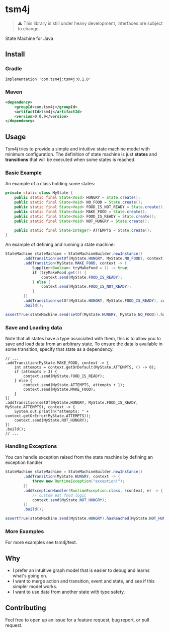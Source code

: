 # tsm4j
> :warning: This library is still under heavy development, interfaces are subject to change.

State Machine for Java

## Install

### Gradle
```
implementation 'com.tsm4j:tsm4j:0.1.0'
```

### Maven
```xml
<dependency>
    <groupId>com.tsm4j</groupId>
    <artifactId>tsm4j</artifactId>
    <version>0.0.9</version>
</dependency>
```

## Usage
Tsm4j tries to provide a simple and intuitive state machine model with minimum configuration. 
The definition of state machine is just **states** and **transitions** that will be executed when some states is reached.

### Basic Example
An example of a class holding some states:
```java
private static class MyState {
    public static final State<Void> HUNGRY = State.create();
    public static final State<Void> NO_FOOD = State.create();
    public static final State<Void> FOOD_IS_NOT_READY = State.create();
    public static final State<Void> MAKE_FOOD = State.create();
    public static final State<Void> FOOD_IS_READY = State.create();
    public static final State<Void> NOT_HUNGRY = State.create();

    public static final State<Integer> ATTEMPTS = State.create();
}
```
An example of defining and running a state machine:

```java
StateMachine stateMachine = StateMachineBuilder.newInstance()
        .addTransition(setOf(MyState.HUNGRY, MyState.NO_FOOD), context -> context.send(MyState.MAKE_FOOD))
        .addTransition(MyState.MAKE_FOOD, context -> {
            Supplier<Boolean> tryMakeFood = () -> true;
            if (tryMakeFood.get()) {
                context.send(MyState.FOOD_IS_READY);
            } else {
                context.send(MyState.FOOD_IS_NOT_READY);
            }
        })
        .addTransition(setOf(MyState.HUNGRY, MyState.FOOD_IS_READY), context -> context.send(MyState.NOT_HUNGRY))
        .build();

assertTrue(stateMachine.send(setOf(MyState.HUNGRY, MyState.NO_FOOD)).hasReached(MyState.NOT_HUNGRY));
```

### Save and Loading data
Note that all states have a type associated with them, this is to allow you to save and load data from an arbitrary state,
To ensure the data is available in some transition, specify that state as a dependency.
```
// ...
.addTransition(MyState.MAKE_FOOD, context -> {
    int attempts = context.getOrDefault(MyState.ATTEMPTS, () -> 0);
    if (attempts > 3) {
        context.send(MyState.FOOD_IS_READY);
    } else {
        context.send(MyState.ATTEMPTS, attempts + 1);
        context.send(MyState.MAKE_FOOD);
    }
})
.addTransition(setOf(MyState.HUNGRY, MyState.FOOD_IS_READY, MyState.ATTEMPTS), context -> {
    System.out.println("attempts: " + context.getOrError(MyState.ATTEMPTS));
    context.send(MyState.NOT_HUNGRY);
})
.build();
// ...
```
### Handling Exceptions
You can handle exception raised from the state machine by defining an exception handler
```java
StateMachine stateMachine = StateMachineBuilder.newInstance()
        .addTransition(MyState.HUNGRY, context -> {
            throw new RuntimeException("exception!");
        })
        .addExceptionHandler(RuntimeException.class, (context, e) -> {
            // custom eat food logic
            context.send(MyState.NOT_HUNGRY);
        })
        .build();

assertTrue(stateMachine.send(MyState.HUNGRY).hasReached(MyState.NOT_HUNGRY));
```

### More Examples
For more examples see tsm4j/test.

## Why
- I prefer an intuitive graph model that is easier to debug and learns what's going on.
- I want to merge action and transition, event and state, and see if this simpler model works.
- I want to use data from another state with type safety.

## Contributing
Feel free to open up an issue for a feature request, bug report, or pull request.
